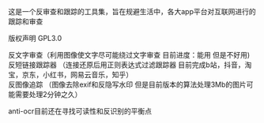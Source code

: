 这是一个反审查和跟踪的工具集，旨在规避生活中，各大app平台对互联网进行的跟踪和审查

版权声明 GPL3.0

反文字审查（利用图像使文字尽可能绕过文字审查 目前进度：能用 但是不好用)  
反短链接跟踪器 （连接还原后用正则表达式过滤跟踪器 目前完成b站，抖音，淘宝，京东，小红书，网易云音乐，知乎）  
反图像追踪 （图像去除exif和反隐写水印 但是目前版本的算法处理3Mb的图片可能需要处理2分钟之久）  

anti-ocr目前还在寻找可读性和反识别的平衡点


